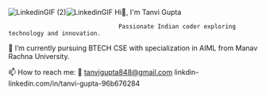 ![LinkedinGIF (2)](https://github.com/tanvi20206/tanvi20206/assets/142237861/8f11b177-d9fb-4a2c-af3d-f059bc78dff0)![LinkedinGIF](https://github.com/tanvi20206/tanvi20206/assets/142237861/a65053a6-2339-4954-a10c-088f852e25f5)                                                      Hi👋, I'm Tanvi Gupta

                                                
                                   Passionate Indian coder exploring technology and innovation.
  
<!--
**tanvi20206/tanvi20206** is a ✨ _special_ ✨ repository because its `README.md` (this file) appears on your GitHub profile.

Here are some ideas to get you started:
 

- 🔭 I’m currently working on ...
- 🌱 I’m currently learning ...
- 👯 I’m looking to collaborate on ...
- 🤔 I’m looking for help with ...
- 💬 Ask me about ...
- 📫 How to reach me: tanvigupta848@gmail.com
- 😄 Pronouns: ...
- ⚡ Fun fact: ...
-->
 🔭 I’m currently pursuing BTECH CSE with specialization in AIML from Manav Rachna University.
 
 📫 How to reach me: 📩 tanvigupta848@gmail.com
                      linkdin-linkedin.com/in/tanvi-gupta-96b676284



